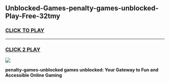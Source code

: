 
## Unblocked-Games-penalty-games-unblocked-Play-Free-32tmy
<h3>
<a href="https://premium76.site?title=penalty-games-unblocked&ref=19M">CLICK TO PLAY</a></h3>
<hr>

<h3>
<a href="https://premium76.site?title=penalty-games-unblocked&ref=19M">CLICK 2 PLAY</a>
  
</h3>

<a href="https://premium76.site?title=penalty-games-unblocked&ref=19M"><img src="https://clearcache.store/games.png"></a>


**penalty-games-unblocked games unblocked: Your Gateway to Fun and Accessible Online Gaming**
